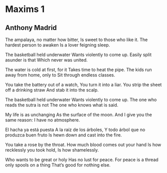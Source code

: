 # Maxims 1
## Anthony Madrid
The ampalaya, no matter how bitter,
Is sweet to those who like it.
The hardest person to awaken
Is a lover feigning sleep.

The basketball held underwater
Wants violently to come up.
Easily split asunder is that
Which never was united.

The water is cold at first, for it
Takes time to heat the pipe.
The kids run away from home, only to
Sit through endless classes.

You take the battery out of a watch,
You turn it into a liar.
You strip the sheet off a drinking straw
And stab it into the scalp.

The basketball held underwater
Wants violently to come up.
The one who reads the sutra is not
The one who knows what is said.

My life is as unchanging
As the surface of the moon.
And I give you the same reason:
I have no atmosphere.

El hacha ya está puesta
A la raíz de los árboles,
Y todo árbol que no produzca buen fruto
Is hewn down and cast into the fire.

You take a rose by the throat.
How much blood comes out your hand
Is how recklessly you took hold,
Is how shamelessly.

Who wants to be great or holy
Has no lust for peace.
For peace is a thread only spools on a thing
That’s good for nothing else.